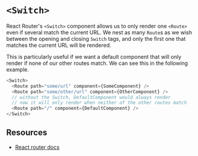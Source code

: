 # `<Switch>`

React Router's `<Switch>` component allows us to only render one
`<Route>` even if several match the current URL. We nest as many
`Route`s as we wish between the opening and closing `Switch` tags, and
only the first one that matches the current URL will be rendered.

This is particularly useful if we want a default component that will
only render if none of our other routes match. We can see this in the
following example.

```js
<Switch>
  <Route path="some/url" component={SomeComponent} />
  <Route path="some/other/url" component={OtherComponent} />
  // without the Switch, DefaultComponent would always render
  // now it will only render when neither of the other routes match
  <Route path="/" component={DefaultComponent} />
</Switch>
```

## Resources

* [React router
docs](https://reacttraining.com/react-router/web/guides/quick-start)

